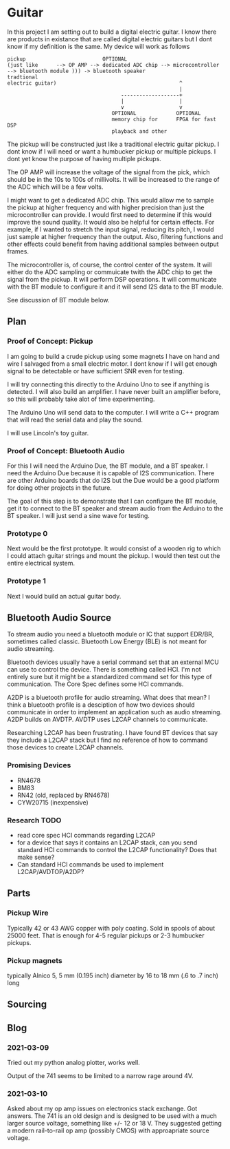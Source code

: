 
# Guitar

In this project I am setting out to build a digital electric guitar. 
I know there are products in existance that are called digital electric guitars but I dont know if my definition is the same.
My device will work as follows

    pickup                         OPTIONAL               
    (just like      --> OP AMP --> dedicated ADC chip --> microcontroller --> bluetooth module ))) -> bluetooth speaker
    tradtional
    electric guitar)                                        ^
                                                            |
                                         -------------------+
                                         |                  |
                                         v                  v
                                      OPTIONAL             OPTIONAL
                                      memory chip for      FPGA for fast DSP
                                      playback and other

The pickup will be constructed just like a traditional electric guitar pickup.
I dont know if I will need or want a humbucker pickup or multiple pickups.
I dont yet know the purpose of having multiple pickups.

The OP AMP will increase the voltage of the signal from the pick, which should be in the 10s to 100s of millivolts.
It will be increased to the range of the ADC which will be a few volts.

I might want to get a dedicated ADC chip. 
This would allow me to sample the pickup at higher frequency and with higher precision than just the microcontroller can provide.
I would first need to determine if this would improve the sound quality.
It would also be helpful for certain effects.
For example, if I wanted to stretch the input signal, reducing its pitch, I would just sample at higher frequency than the output.
Also, filtering functions and other effects could benefit from having additional samples between output frames.

The microcontroller is, of course, the control center of the system.
It will either do the ADC sampling or commuicate twith the ADC chip to get the signal from the pickup.
It will perform DSP operations.
It will communicate with the BT module to configure it and it will send I2S data to the BT module.

See discussion of BT module below.

## Plan

### Proof of Concept: Pickup

I am going to build a crude pickup using some magnets I have on hand and wire I salvaged from a small electric motor.
I dont know if I will get enough signal to be detectable or have sufficient SNR even for testing.

I will try connecting this directly to the Arduino Uno to see if anything is detected.
I will also build an amplifier.
I have never built an amplifier before, so this will probably take alot of time experimenting.

The Arduino Uno will send data to the computer.
I will write a C++ program that will read the serial data and play the sound.

I will use Lincoln's toy guitar.

### Proof of Concept: Bluetooth Audio

For this I will need the Arduino Due, the BT module, and a BT speaker.
I need the Arduino Due because it is capable of I2S communication.
There are other Arduino boards that do I2S but the Due would be a good platform for doing other
projects in the future.

The goal of this step is to demonstrate that I can configure the BT module, get it to connect to the BT speaker
and stream audio from the Arduino to the BT speaker.
I will just send a sine wave for testing.

### Prototype 0

Next would be the first prototype. It would consist of a wooden rig to which I could attach guitar strings and mount the pickup.
I would then test out the entire electrical system.

### Prototype 1

Next I would build an actual guitar body.

## Bluetooth Audio Source

To stream audio you need a bluetooth module or IC that support EDR/BR, sometimes called classic. Bluetooth Low Energy (BLE) is not meant for audio streaming.

Bluetooth devices usually have a serial command set that an external MCU can use to control the device.
There is something called HCI. 
I'm not entirely sure but it might be a standardized command set for this type of communication.
The Core Spec defines some HCI commands.

A2DP is a bluetooth profile for audio streaming. 
What does that mean? 
I think a bluetooth profile is a desciption of how two devices should communicate in order to implement an application such as audio streaming.
A2DP builds on AVDTP.
AVDTP uses L2CAP channels to communicate.

Researching L2CAP has been frustrating. 
I have found BT devices that say they include a L2CAP stack but I find no reference of how to command those devices to create L2CAP channels.

### Promising Devices

* RN4678
* BM83
* RN42 (old, replaced by RN4678)
* CYW20715 (inexpensive)

### Research TODO

* read core spec HCI commands regarding L2CAP
* for a device that says it contains an L2CAP stack, can you send standard HCI commands to control the L2CAP functionality? Does that make sense?
* Can standard HCI commands be used to implement L2CAP/AVDTOP/A2DP?

## Parts

### Pickup Wire

Typically 42 or 43 AWG copper with poly coating. Sold in spools of about 25000 feet. 
That is enough for 4-5 regular pickups or 2-3 humbucker pickups.

### Pickup magnets

typically Alnico 5, 5 mm (0.195 inch) diameter by 16 to 18 mm (.6 to .7 inch) long

## Sourcing

## Blog

### 2021-03-09

Tried out my python analog plotter, works well.

Output of the 741 seems to be limited to a narrow rage around 4V.

### 2021-03-10

Asked about my op amp issues on electronics stack exchange.
Got answers.
The 741 is an old design and is designed to be used with a much larger source voltage, something like +/- 12 or 18 V.
They suggested getting a modern rail-to-rail op amp (possibly CMOS) with approapriate source voltage.













